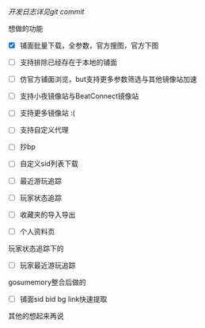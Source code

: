 *开发日志详见git commit*

想做的功能

- [x] 铺面批量下载，全参数，官方搜图，官方下图
- [ ] 支持排除已经存在于本地的铺面
- [ ] 仿官方铺面浏览，but支持更多参数筛选与其他镜像站加速

- [ ] 支持小夜镜像站与BeatConnect镜像站
- [ ] 支持更多镜像站 :(
- [ ] 支持自定义代理
- [ ] 抄bp
- [ ] 自定义sid列表下载
- [ ] 最近游玩追踪
- [ ] 玩家状态追踪
- [ ] 收藏夹的导入导出
- [ ] 个人资料页

玩家状态追踪下的

- [ ] 玩家最近游玩追踪

gosumemory整合后做的

- [ ] 铺面sid bid bg link快速提取

其他的想起来再说
